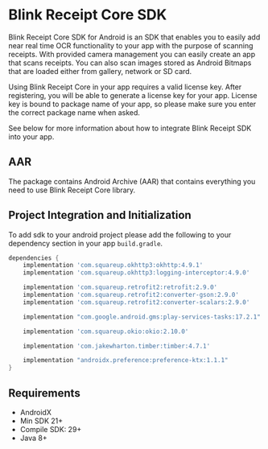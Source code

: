 # Blink Receipt Core SDK

Blink Receipt Core SDK for Android is an SDK that enables you to easily add near real time OCR functionality to your app with the purpose of scanning receipts. With provided camera management you can easily create an app that scans receipts. You can also scan images stored as Android Bitmaps that are loaded either from gallery, network or SD card.

Using Blink Receipt Core in your app requires a valid license key.  After registering, you will be able to generate a license key for your app. License key is bound to package name of your app, so please make sure you enter the correct package name when asked.

See below for more information about how to integrate Blink Receipt SDK into your app.

## AAR
The package contains Android Archive (AAR) that contains everything you need to use Blink Receipt Core library.

## <a name=intro></a> Project Integration and Initialization
To add sdk to your android project please add the following to your dependency section in your app `build.gradle`.

```groovy
dependencies {
    implementation 'com.squareup.okhttp3:okhttp:4.9.1'
    implementation 'com.squareup.okhttp3:logging-interceptor:4.9.0'

    implementation 'com.squareup.retrofit2:retrofit:2.9.0'
    implementation 'com.squareup.retrofit2:converter-gson:2.9.0'
    implementation 'com.squareup.retrofit2:converter-scalars:2.9.0'

    implementation "com.google.android.gms:play-services-tasks:17.2.1"

    implementation 'com.squareup.okio:okio:2.10.0'

    implementation 'com.jakewharton.timber:timber:4.7.1'

    implementation "androidx.preference:preference-ktx:1.1.1"
}
```

## <a name=requirements></a> Requirements
- AndroidX
- Min SDK 21+
- Compile SDK: 29+
- Java 8+
